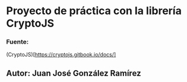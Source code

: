 # Proyecto de práctica con la librería CryptoJS
### Fuente:
(CryptoJS)[https://cryptojs.gitbook.io/docs/]

## Autor: Juan José González Ramírez
